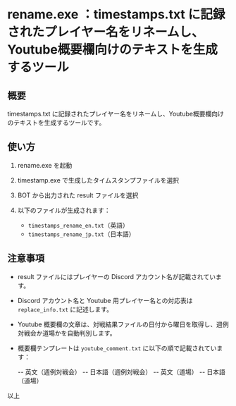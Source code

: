 # rename.exe ：timestamps.txt に記録されたプレイヤー名をリネームし、Youtube概要欄向けのテキストを生成するツール

## 概要

timestamps.txt に記録されたプレイヤー名をリネームし、Youtube概要欄向けのテキストを生成するツールです。

## 使い方

1. rename.exe を起動
2. timestamp.exe で生成したタイムスタンプファイルを選択
3. BOT から出力された result ファイルを選択
4. 以下のファイルが生成されます：

   - `timestamps_rename_en.txt`（英語）
   - `timestamps_rename_jp.txt`（日本語）

## 注意事項

- result ファイルにはプレイヤーの Discord アカウント名が記載されています。

- Discord アカウント名と Youtube 用プレイヤー名との対応表は `replace_info.txt` に記述します。

- Youtube 概要欄の文章は、対戦結果ファイルの日付から曜日を取得し、週例対戦会か道場かを自動判別します。

- 概要欄テンプレートは `youtube_comment.txt` に以下の順で記載されています：

  -- 英文（週例対戦会）
  -- 日本語（週例対戦会）
  -- 英文（道場）
  -- 日本語（道場）

以上
